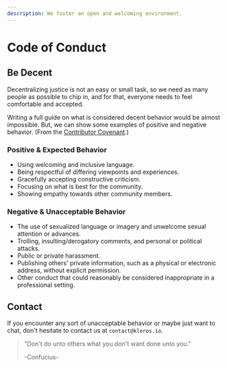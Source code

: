 ```yaml
---
description: We foster an open and welcoming environment.
---
```


# Code of Conduct

## Be Decent

Decentralizing justice is not an easy or small task, so we need as many people as possible to chip in, and for that, everyone needs to feel comfortable and accepted.

Writing a full guide on what is considered decent behavior would be almost impossible. But, we can show some examples of positive and negative behavior. \(From the [Contributor Covenant](https://www.contributor-covenant.org).\)

### Positive & Expected Behavior

* Using welcoming and inclusive language.
* Being respectful of differing viewpoints and experiences.
* Gracefully accepting constructive criticism.
* Focusing on what is best for the community.
* Showing empathy towards other community members.

### Negative & Unacceptable Behavior

* The use of sexualized language or imagery and unwelcome sexual attention or advances.
* Trolling, insulting/derogatory comments, and personal or political attacks.
* Public or private harassment.
* Publishing others' private information, such as a physical or electronic address, without explicit permission.
* Other conduct that could reasonably be considered inappropriate in a professional setting.

## Contact

If you encounter any sort of unacceptable behavior or maybe just want to chat, don't hesitate to contact us at `contact@kleros.io`.

> "Don't do unto others what you don't want done unto you."
>
> -Confucius-

